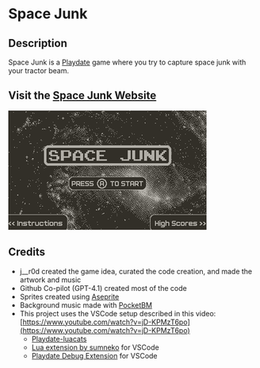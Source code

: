 # Space Junk

## Description

Space Junk is a [Playdate](https://play.date/) game where you try to capture space junk with your tractor beam.  

## Visit the [Space Junk Website](https://jr0dsgarage.github.io/SpaceJunk/)

![Gameplay Preview](https://raw.githubusercontent.com/jr0dsgarage/SpaceJunk/refs/heads/main/renders/starjunk_preview.gif)

## Credits

- j__r0d created the game idea, curated the code creation, and made the artwork and music
- Github Co-pilot (GPT-4.1) created most of the code
- Sprites created using [Aseprite](https://www.aseprite.org/)
- Background music made with [PocketBM](https://play.date/games/pocketbm/)
- This project uses the VSCode setup described in this video: [https://www.youtube.com/watch?v=jD-KPMzT6po](https://www.youtube.com/watch?v=jD-KPMzT6po)
  - [Playdate-luacats](https://github.com/notpeter/playdate-luacats)
  - [Lua extension by sumneko](https://marketplace.visualstudio.com/items?itemName=sumneko.lua) for VSCode
  - [Playdate Debug Extension](https://marketplace.visualstudio.com/items?itemName=midouest.playdate-debug) for VSCode

